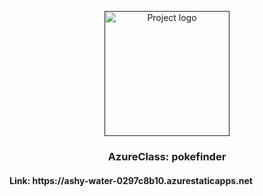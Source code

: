 <p align="center">
  <a href="" rel="noopener">
 <img width=200px height=200px src="https://githubcampus.expert/assets/images/ce-flag.png" alt="Project logo"></a>
</p>

<h3 align="center">AzureClass: pokefinder</h3>
<h4>Link: https://ashy-water-0297c8b10.azurestaticapps.net</h4>

